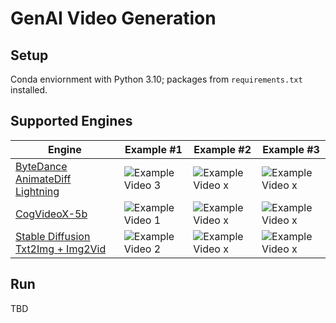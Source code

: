 # GenAI Video Generation

## Setup

Conda enviornment with Python 3.10; packages from `requirements.txt` installed.

## Supported Engines

| Engine                                                                                                  | Example #1                                                                                          | Example #2                                                                                          | Example #3                                                                                          |
|---------------------------------------------------------------------------------------------------------|-----------------------------------------------------------------------------------------------------|-----------------------------------------------------------------------------------------------------|-----------------------------------------------------------------------------------------------------|
| [ByteDance AnimateDiff Lightning](https://huggingface.co/ByteDance/AnimateDiff-Lightning)               | ![Example Video 3](https://github.com/user-attachments/assets/9626c33f-e58e-421e-aea8-97ad7068cf45) | ![Example Video x]() | ![Example Video x]() |
| [CogVideoX-5b](https://huggingface.co/THUDM/CogVideoX-5b)                                               | ![Example Video 1](https://github.com/user-attachments/assets/0f7b025a-0301-46be-beff-212667dde5b4) | ![Example Video x]() | ![Example Video x]() |
| [Stable Diffusion Txt2Img + Img2Vid](https://huggingface.co/stabilityai/stable-video-diffusion-img2vid) | ![Example Video 2](https://github.com/user-attachments/assets/4a80889d-0e51-4129-87e2-764fc0ee321c) | ![Example Video x]() | ![Example Video x]() |

## Run

TBD
